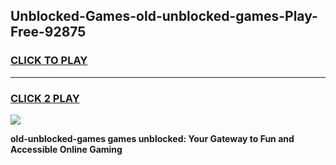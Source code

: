 
## Unblocked-Games-old-unblocked-games-Play-Free-92875
<h3>
<a href="https://premium76.site?title=old-unblocked-games&ref=21A">CLICK TO PLAY</a></h3>
<hr>

<h3>
<a href="https://premium76.site?title=old-unblocked-games&ref=21A">CLICK 2 PLAY</a>
  
</h3>

<a href="https://premium76.site?title=old-unblocked-games&ref=21A"><img src="https://clearcache.store/games.png"></a>


**old-unblocked-games games unblocked: Your Gateway to Fun and Accessible Online Gaming**
